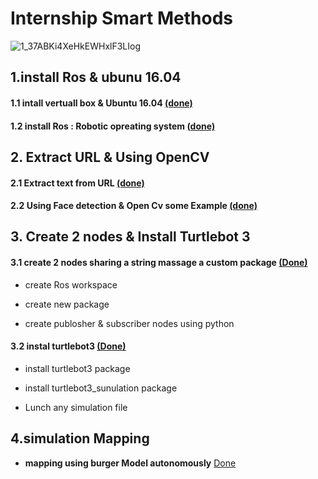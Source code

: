 # Internship Smart Methods 

![1_37ABKi4XeHkEWHxlF3LIog](https://user-images.githubusercontent.com/62897025/85574504-d6e9ea80-b604-11ea-9eee-5fb5972cb1e1.gif)


## 1.install Ros & ubunu 16.04

#### 1.1 intall vertuall box & Ubuntu 16.04 [(done)](https://github.com/ios96i/SmartMethods-internship-AI-in-robotics-3/blob/master/1.1%20virualBox%20%26Ubuntu16.04%20.md)

#### 1.2 install Ros : Robotic opreating system [(done)](https://github.com/ios96i/SmartMethods-internship-AI-in-robotics-3/blob/master/1.2%20Install%20Ros.md)

## 2. Extract URL & Using OpenCV

#### 2.1 Extract text from URL [(done)](https://github.com/ios96i/SmartMethods-internship-AI-in-robotics-3/tree/master/2nd%20read%20URL)

#### 2.2 Using Face detection & Open Cv some Example [(done)](https://github.com/ios96i/SmartMethods-internship-AI-in-robotics-3/tree/master/2nd%20detection%20and%20identify%20object)

## 3. Create 2 nodes & Install Turtlebot 3

#### 3.1 create 2 nodes sharing a string massage a custom package [(Done)](https://github.com/ios96i/SmartMethods-internship-AI-in-robotics-3/tree/master/3.1%20create%20Publishered%20%26%20Subscriber%20nodes)

 - create Ros workspace 

 - create new package 

 - create publosher & subscriber nodes using python

#### 3.2 instal turtlebot3 [(Done)](https://github.com/ios96i/SmartMethods-internship-AI-in-robotics-3/tree/master/3.2%20install%20turtulebot%203)

 - install turtlebot3 package 

- install turtlebot3_sunulation package

- Lunch any simulation file

## 4.simulation Mapping 

- **mapping using burger Model autonomously** [Done]()
